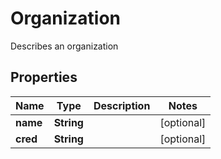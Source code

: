 

# Organization

Describes an organization

## Properties

| Name | Type | Description | Notes |
|------------ | ------------- | ------------- | -------------|
|**name** | **String** |  |  [optional] |
|**cred** | **String** |  |  [optional] |



